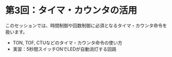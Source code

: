 # 第3回：タイマ・カウンタの活用

このセッションでは、時間制御や回数制御に必須となるタイマ・カウンタ命令を扱います。

- TON, TOF, CTUなどのタイマ・カウンタ命令の使い方
- 実習：5秒間スイッチONでLEDが自動消灯する回路

